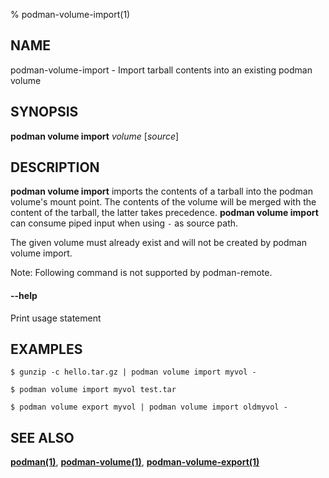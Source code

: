 % podman-volume-import(1)

## NAME
podman\-volume\-import - Import tarball contents into an existing podman volume

## SYNOPSIS
**podman volume import** *volume* [*source*]

## DESCRIPTION

**podman volume import** imports the contents of a tarball into the podman volume's mount point.
The contents of the volume will be merged with the content of the tarball, the latter takes precedence.
**podman volume import** can consume piped input when using `-` as source path.

The given volume must already exist and will not be created by podman volume import.

Note: Following command is not supported by podman-remote.

#### **--help**

Print usage statement

## EXAMPLES

```
$ gunzip -c hello.tar.gz | podman volume import myvol -
```
```
$ podman volume import myvol test.tar
```
```
$ podman volume export myvol | podman volume import oldmyvol -
```

## SEE ALSO
**[podman(1)](podman.1.md)**, **[podman-volume(1)](podman-volume.1.md)**, **[podman-volume-export(1)](podman-volume-export.1.md)**
